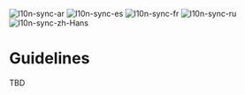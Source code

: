 <!-- l10n:ignore start -->
![l10n-sync-ar](https://github.com/markdown-localization/markdown-localization-spec/workflows/l10n-sync-ar/badge.svg)
![l10n-sync-es](https://github.com/markdown-localization/markdown-localization-spec/workflows/l10n-sync-es/badge.svg)
![l10n-sync-fr](https://github.com/markdown-localization/markdown-localization-spec/workflows/l10n-sync-fr/badge.svg)
![l10n-sync-ru](https://github.com/markdown-localization/markdown-localization-spec/workflows/l10n-sync-ru/badge.svg)
![l10n-sync-zh-Hans](https://github.com/markdown-localization/markdown-localization-spec/workflows/l10n-sync-zh-Hans/badge.svg)
<!-- l10n:ignore end -->

# Guidelines
TBD